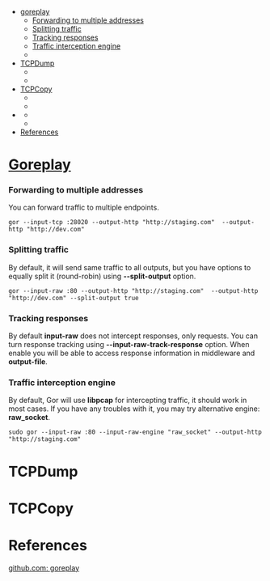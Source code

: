 - [goreplay](#goreplay)
  - [Forwarding to multiple addresses](#forwarding-to-multiple-addresses)
  - [Splitting traffic](#splitting-traffic)
  - [Tracking responses](#tracking-responses)
  - [Traffic interception engine](#traffic-interception-engine)
  - [](#)
- [TCPDump](#tcpdump)
  - [](#)
  - [](#)
- [TCPCopy](#tcpcopy)
  - [](#)
  - [](#)
- [](#)
  - [](#)
  - [](#)
- [References](#References)


# [Goreplay](https://github.com/buger/goreplay/wiki/Capturing-and-replaying-traffic)
### Forwarding to multiple addresses
You can forward traffic to multiple endpoints.

```
gor --input-tcp :28020 --output-http "http://staging.com"  --output-http "http://dev.com"
```

### Splitting traffic
By default, it will send same traffic to all outputs, but you have options to equally split it (round-robin) using __--split-output__ option.

```
gor --input-raw :80 --output-http "http://staging.com"  --output-http "http://dev.com" --split-output true
```
### Tracking responses
By default __input-raw__ does not intercept responses, only requests. You can turn response tracking using __--input-raw-track-response__ option. When enable you will be able to access response information in middleware and __output-file__.

### Traffic interception engine
By default, Gor will use __libpcap__ for intercepting traffic, it should work in most cases. If you have any troubles with it, you may try alternative engine: __raw_socket__.

```
sudo gor --input-raw :80 --input-raw-engine "raw_socket" --output-http "http://staging.com"
```


# TCPDump
# TCPCopy


# References
[github.com: goreplay](https://github.com/buger/goreplay)<br/>

[]()<br/>

[]()<br/>

[]()<br/>

[]()<br/>

[]()<br/>

[]()<br/>

[]()<br/>
